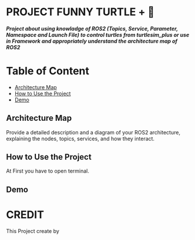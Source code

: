 # **PROJECT FUNNY TURTLE + :turtle:** 
##### Project about using knowladge of ROS2 (Topics, Service, Parameter, Namespace and Launch File) to control turtles from turtlesim_plus or use in Framework and appropriately understand the architecture map of ROS2
# **Table of Content**
- [Architecture Map](#architecture-map)
- [How to Use the Project](#how-to-use-the-project)
- [Demo](#demo)

## Architecture Map
Provide a detailed description and a diagram of your ROS2 architecture, explaining the nodes, topics, services, and how they interact.

## How to Use the Project
At First you have to open terminal.
## Demo


# CREDIT 
This Project create by 

